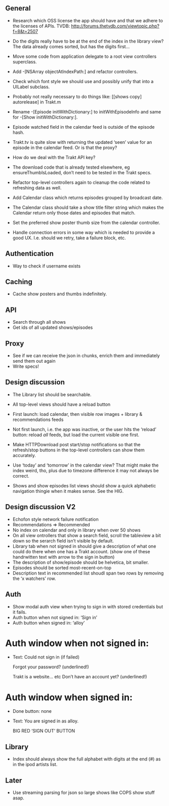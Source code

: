 General
-------

* Research which OSS license the app should have and that we adhere to the licenses of APIs.
  TVDB: http://forums.thetvdb.com/viewtopic.php?f=8&t=2507

* Do the digits really have to be at the end of the index in the library view? The data already comes sorted, but has the digits first...
* Move some code from application delegate to a root view controllers superclass.
* Add -[NSArray objectAtIndexPath:] and refactor controllers.
* Check which font style we should use and possibly unify that into a UILabel subclass.
* Probably not really necessary to do things like: [[shows copy] autorelease] in Trakt.m
* Rename -[Episode initWithDictionary:] to initWithEpisodeInfo and same for -[Show initWithDictionary:].
* Episode watched field in the calendar feed is outside of the episode hash.
* Trakt.tv is quite slow with returning the updated ‘seen’ value for an episode in the calendar feed. Or is that the proxy?
* How do we deal with the Trakt API key?
* The download code that is already tested elsewhere, eg ensureThumbIsLoaded, don’t need to be tested in the Trakt specs.
* Refactor top-level controllers again to cleanup the code related to refreshing data as well.
* Add Calendar class which returns episodes grouped by broadcast date.
* The Calendar class should take a show title filter string which makes the Calendar return only those dates and episodes that match.
* Set the preferred show poster thumb size from the calendar controller.
* Handle connection errors in some way which is needed to provide a good UX. I.e. should we retry, take a failure block, etc.

Authentication
--------------

* Way to check if username exists

Caching
-------

* Cache show posters and thumbs indefinitely.

API
---

* Search through all shows
* Get ids of all updated shows/episodes


Proxy
-----

* See if we can receive the json in chunks, enrich them and immediately send them out again
* Write specs!


Design discussion
-----------------

* The Library list should be searchable.
* All top-level views should have a reload button

* First launch: load calendar, then visible row images + library & recommendations feeds
* Not first launch, i.e. the app was inactive, or the user hits the ‘reload’ button: reload _all_ feeds, but load the current visible one first.
* Make HTTPDownload post start/stop notifications so that the refresh/stop buttons in the top-level controllers can show them accurately.

* Use ‘today’ and ‘tomorrow’ in the calendar view? That might make the index weird, tho, plus due to timezone difference it may not always be correct.

* Shows and show episodes list views should show a quick alphabetic navigation thingie when it makes sense. See the HIG.

Design discussion V2
--------------------

* Echofon style network failure notification
* Recommendations => Recommended
* No index on calendar and only in library when over 50 shows
* On all view ontrollers that show a search field, scroll the tableview a bit down so the serarch field isn’t visible by default.
* Library tab when not signed in should give a description of what one could do there when one has a Trakt account. (show one of these handrwitten text with arrow to the sign in button)
* The description of show/episode should be helvetica, bit smaller.
* Episodes should be sorted most-recent-on-top
* Description text in recommended list shoudl span two rows by removing the ‘x watchers’ row.

Auth
----

* Show modal auth view when trying to sign in with stored credentials but it fails.
* Auth button when not signed in: ‘Sign in’
* Auth button when signed in: ‘alloy’

Auth window when not signed in:
===============================

* Text:
	Could not sign in (if failed)

	Forgot your password? (underlined!)

	Trakt is a website... etc
	Don’t have an account yet? (underlined!)

Auth window when signed in:
===============================

* Done button: none
* Text:
	You are signed in as alloy.

	BIG RED ‘SIGN OUT’ BUTTON


Library
-------

* Index should always show the full alphabet with digits at the end (#) as in the ipod artists list.


Later
-----

* Use streaming parsing for json so large shows like COPS show stuff asap.
